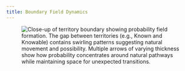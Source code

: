 ```yaml
---
title: Boundary Field Dynamics
---
```


<figure><img src="../assets/Screenshot 2024-11-25 at 10.51.09 AM.png" alt="Close-up of territory boundary showing probability field formation. The gap between territories (e.g., Known and Knowable) contains swirling patterns suggesting natural movement and possibility. Multiple arrows of varying thickness show how probability concentrates around natural pathways while maintaining space for unexpected transitions."><figcaption></figcaption></figure>
